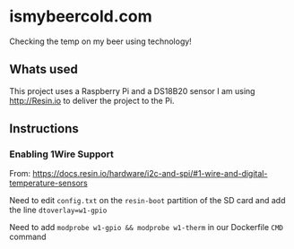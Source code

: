 # ismybeercold.com
Checking the temp on my beer using technology!

## Whats used
This project uses a Raspberry Pi and a DS18B20 sensor
I am using http://Resin.io to deliver the project to the Pi.

## Instructions

### Enabling 1Wire Support
From: https://docs.resin.io/hardware/i2c-and-spi/#1-wire-and-digital-temperature-sensors

Need to edit `config.txt` on the `resin-boot` partition of the SD card
and add the line `dtoverlay=w1-gpio`

Need to add `modprobe w1-gpio && modprobe w1-therm` in our  Dockerfile `CMD` command
